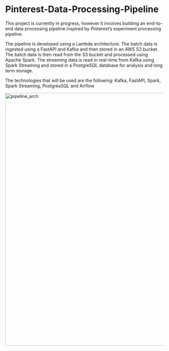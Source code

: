 # Pinterest-Data-Processing-Pipeline

This project is currenlty in progress, however it involves building an end-to-end data processing pipeline inspired by Pinterest’s experiment processing pipeline.

The pipeline is developed using a Lambda architecture. The batch data is ingested using a FastAPI and Kafka and then stored in an AWS S3 bucket. The batch data is then read from the S3 bucket and processed using Apache Spark. The streaming data is read in real-time from Kafka using Spark Streaming and stored in a PostgreSQL database for analysis and long term storage.

The technologies that will be used are the following: Kafka, FastAPI, Spark, Spark Streaming, PostgresSQL and Airflow

<img width="801" alt="pipeline_arch" src="https://user-images.githubusercontent.com/105749987/223228145-795fc657-9ca8-47cb-9443-aad39d3c7112.png">


